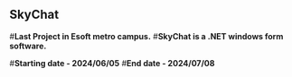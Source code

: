 ## SkyChat

#**Last Project in Esoft metro campus.**
#**SkyChat is a .NET windows form software.**

#**Starting date - 2024/06/05**
#**End date - 2024/07/08**

